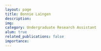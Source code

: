 ```yaml
---
layout: page
title: Bonnie Laingen
description: 
img: 
category: Undergraduate Research Assistant
alum: true
related_publications: false
importance:
---
```



